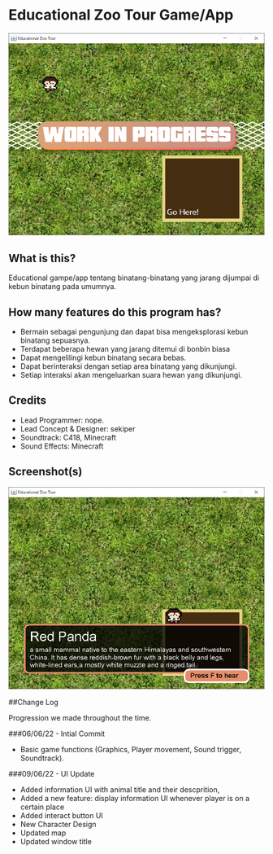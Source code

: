 # Educational Zoo Tour Game/App

![Img 1](screenshots/img1.png)
## What is this?
Educational gampe/app tentang binatang-binatang yang jarang
dijumpai di kebun binatang pada umumnya.

## How many features do this program has?
- Bermain sebagai pengunjung dan dapat bisa
  mengeksplorasi kebun binatang sepuasnya.
- Terdapat beberapa hewan yang jarang ditemui di bonbin biasa
- Dapat mengelilingi kebun binatang secara bebas.
- Dapat berinteraksi dengan setiap area binatang yang dikunjungi.
- Setiap interaksi akan mengeluarkan suara hewan yang dikunjungi.


## Credits
- Lead Programmer: nope.
- Lead Concept & Designer: sekiper
- Soundtrack: C418, Minecraft
- Sound Effects: Minecraft

## Screenshot(s)
![Img 2](screenshots/img2.png)

##Change Log



Progression we made throughout the time.

###06/06/22 - Intial Commit
- Basic game functions (Graphics, Player movement, Sound trigger, Soundtrack).

###09/06/22 - UI Update
- Added information UI with animal title and their descprition,
- Added a new feature: display information UI whenever player is on a certain place
- Added interact button UI
- New Character Design
- Updated map
- Updated window title